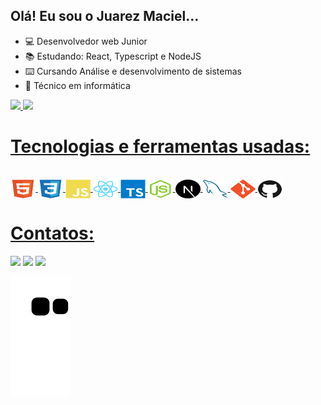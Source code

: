 ## Olá! Eu sou o Juarez Maciel...
- 💻 Desenvolvedor web Junior
- 📚 Estudando: React, Typescript e NodeJS
- ⌨️ Cursando Análise e desenvolvimento de sistemas
- 💾 Técnico em informática
 <div>
  <a href="https://github.com/juareix">
  <img height="160em" src="https://github-readme-stats.vercel.app/api?username=juareix&show_icons=true&theme=chartreuse-dark&include_all_commits=true&count_private=true"/>
  <img height="160em" src="https://github-readme-stats.vercel.app/api/top-langs/?username=juareix&layout=compact&langs_count=7&theme=chartreuse-dark"/>
</div>
<h1>Tecnologias e ferramentas usadas:</h1>
<div style="display: inline_block"><br>
  <img align="center" alt="ju-HTML" height="30" width="40" src="https://raw.githubusercontent.com/devicons/devicon/master/icons/html5/html5-original.svg">
  <img align="center" alt="ju-CSS" height="30" width="40" src="https://raw.githubusercontent.com/devicons/devicon/master/icons/css3/css3-original.svg">
  <img align="center" alt="ju-Js" height="30" width="40" src="https://raw.githubusercontent.com/devicons/devicon/master/icons/javascript/javascript-plain.svg">
  <img align="center" alt="ju-React" height="30" width="40" src="https://raw.githubusercontent.com/devicons/devicon/master/icons/react/react-original.svg">
  <img align="center" alt="ju-Typescript" height="30" width="40" src="https://raw.githubusercontent.com/devicons/devicon/master/icons/typescript/typescript-original.svg">
  <img align="center" alt="ju-Node" height="30" width="40" src="https://raw.githubusercontent.com/devicons/devicon/master/icons/nodejs/nodejs-original.svg">
  <img align="center" alt="ju-nextjs" height="30" width="40" src="https://raw.githubusercontent.com/devicons/devicon/master/icons/nextjs/nextjs-original.svg">
  <img align="center" alt="ju-mysql" height="30" width="40" src="https://raw.githubusercontent.com/devicons/devicon/master/icons/mysql/mysql-original.svg">
  <img align="center" alt="ju-git" height="30" width="40" src="https://raw.githubusercontent.com/devicons/devicon/master/icons/git/git-original.svg">
  <img align="center" alt="ju-github" height="30" width="40" src="https://raw.githubusercontent.com/devicons/devicon/master/icons/github/github-original.svg">
  
</div>
  
  ##
 <h1>Contatos:</h1>
<div> 
  <a href="https://www.instagram.com/juareiix/" target="_blank"><img src="https://img.shields.io/badge/-Instagram-%23E4405F?style=for-the-badge&logo=instagram&logoColor=white" target="_blank"></a>
  <a href = "mailto:juarezmaciel45@gmail.com"><img src="https://img.shields.io/badge/-Gmail-%23333?style=for-the-badge&logo=gmail&logoColor=white" target="_blank"></a>
  <a href="https://www.linkedin.com/in/juarez-maciel-98aba8211" target="_blank"><img src="https://img.shields.io/badge/-LinkedIn-%230077B5?style=for-the-badge&logo=linkedin&logoColor=white" target="_blank"></a> 
 
  ![Snake animation](https://github.com/juareix/Juareix/blob/output/github-contribution-grid-snake.svg)
 
</div>
